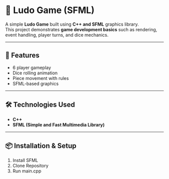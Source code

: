 # 🎲 Ludo Game (SFML)

A simple **Ludo Game** built using **C++ and SFML** graphics library.  
This project demonstrates **game development basics** such as rendering, event handling, player turns, and dice mechanics.

---

## 🚀 Features
- 6 player gameplay
- Dice rolling animation
- Piece movement with rules
- SFML-based graphics

---

## 🛠️ Technologies Used
- **C++**
- **SFML (Simple and Fast Multimedia Library)**

---

## 📦 Installation & Setup
1. Install SFML
2. Clone Repository
3. Run main.cpp

